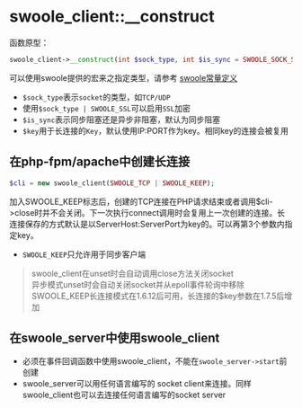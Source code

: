 # swoole_client::__construct

函数原型：
```php
swoole_client->__construct(int $sock_type, int $is_sync = SWOOLE_SOCK_SYNC, string $key);
```
可以使用swoole提供的宏来之指定类型，请参考 [swoole常量定义](https://wiki.swoole.com/wiki/page/26.html)  

* `$sock_type`表示`socket`的类型，如`TCP/UDP`
* 使用`$sock_type | SWOOLE_SSL`可以启用`SSL`加密
* `$is_sync`表示同步阻塞还是异步非阻塞，默认为同步阻塞
* `$key`用于长连接的`Key`，默认使用IP:PORT作为key。相同key的连接会被复用

在php-fpm/apache中创建长连接
----
```php
$cli = new swoole_client(SWOOLE_TCP | SWOOLE_KEEP);
```
加入SWOOLE_KEEP标志后，创建的TCP连接在PHP请求结束或者调用$cli->close时并不会关闭。下一次执行connect调用时会复用上一次创建的连接。长连接保存的方式默认是以ServerHost:ServerPort为key的。可以再第3个参数内指定key。

* `SWOOLE_KEEP`只允许用于同步客户端

> swoole_client在unset时会自动调用close方法关闭socket  
> 异步模式unset时会自动关闭socket并从epoll事件轮询中移除  
> SWOOLE_KEEP长连接模式在1.6.12后可用，长连接的$key参数在1.7.5后增加  

在swoole_server中使用swoole_client
------
* 必须在事件回调函数中使用swoole_client，不能在`swoole_server->start`前创建
* swoole_server可以用任何语言编写的 socket client来连接。同样swoole_client也可以去连接任何语言编写的socket server
